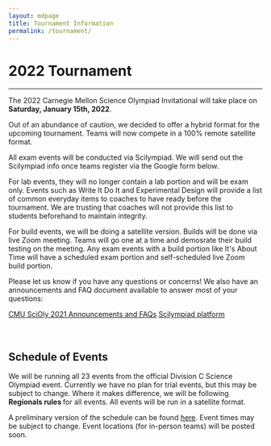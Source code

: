 ```yaml
---
layout: mdpage
title: Tournament Information
permalink: /tournament/
---
```


# 2022 Tournament
<hr>

<div class="row">

<div class="col">

<p>
The 2022 Carnegie Mellon Science Olympiad Invitational will take place on
<strong>Saturday, January 15th, 2022</strong>.
</p>

<p>
Out of an abundance of caution, we decided to offer a hybrid format for the upcoming tournament. Teams will now compete in a 100% remote satellite format. 
</p>
<p>
All exam events will be conducted via Scilympiad. We will send out the Scilympiad info once teams register via the Google form below. 
</p>
<p>
For lab events, they will no longer contain a lab portion and will be exam only. Events such as Write It Do It and Experimental Design will provide a list of common everyday items to coaches to have ready before the tournament. We are trusting that coaches will not provide this list to students beforehand to maintain integrity. 
</p>
<p>
For build events, we will be doing a satellite version. Builds will be done via live Zoom meeting. Teams will go one at a time and demosrate their build testing on the meeting. Any exam events with a build portion like It's About Time will have a scheduled exam portion and self-scheduled live Zoom build portion. 
</p>
<p>
Please let us know if you have any questions or concerns! We also have an announcements and FAQ document available to answer most of your questions:
</p>
<div>
  <a class="btn btn-danger btn-lg btn-block" role="button"
  href="https://docs.google.com/document/d/1HDpqw4dM-9Vttr2v8PwSG22DO3suhfzyyY6weL8NJmU/edit?usp=sharing"
  target="_blank">CMU SciOly 2021 Announcements and FAQs</a>
  <a class="btn btn-primary btn-lg btn-block" role="button"
  href="https://scilympiad.com/pa-cmuso" target="_blank">Scilympiad
  platform</a>
</div>
<br>

<br>

<h2>Schedule of Events</h2>

<p>
We will be running all 23 events from the official Division C Science Olympiad event. 
Currently we have no plan for trial events, but this may be subject to change. 
Where it makes difference, we will be following <strong> Regionals rules </strong> for all events.
All events will be run in a satellite format. 
</p>
<p>
A preliminary version of the schedule can be found <a href="https://docs.google.com/spreadsheets/d/1bV0PSX7svyK5UF2TvsRwgtxY0HMLlVw5np0gDxfFBO4/edit?usp=sharing" target="_blank">here</a>. Event times may be subject to change. Event locations (for in-person teams) will be posted soon. 
</p>

</div> <!-- .col -->
</div> <!-- .row -->